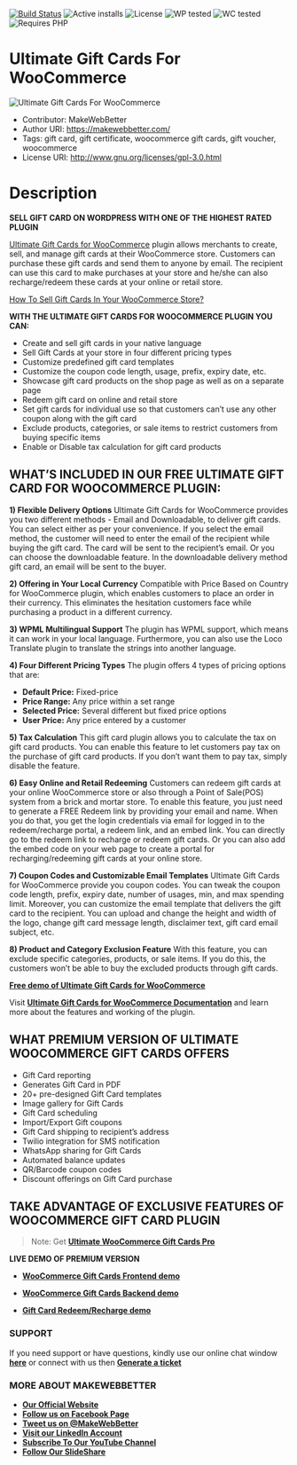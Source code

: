 [![Build Status](https://img.shields.io/travis/twbs/bootstrap/v4-dev.svg)](https://travis-ci.org/twbs/bootstrap) ![Active installs](https://img.shields.io/badge/Active-2000%2B-brightgreen) ![License](https://img.shields.io/badge/License-GPLv3%20or%20later-yellowgreen) ![WP tested](https://img.shields.io/badge/WP%20tested-5.6-brightgreen) ![WC tested](https://img.shields.io/badge/WC%20tested-4.8-brightgreen) ![Requires PHP](https://img.shields.io/badge/Requires%20PHP-5.6-blue)
# Ultimate Gift Cards For WooCommerce
![Ultimate Gift Cards For WooCommerce](https://ps.w.org/woo-gift-cards-lite/assets/banner-772x250.png?rev=2406856)
* Contributor: MakeWebBetter
* Author URI: https://makewebbetter.com/
* Tags: gift card, gift certificate, woocommerce gift cards, gift voucher, woocommerce
* License URI: http://www.gnu.org/licenses/gpl-3.0.html



# Description

**SELL GIFT CARD ON WORDPRESS WITH ONE OF THE HIGHEST RATED PLUGIN**

[Ultimate Gift Cards for WooCommerce](https://wordpress.org/plugins/woo-gift-cards-lite/) plugin allows merchants to create, sell, and manage gift cards at their WooCommerce store. Customers can purchase these gift cards and send them to anyone by email. The recipient can use this card to make purchases at your store and he/she can also recharge/redeem these cards at your online or retail store.

[How To Sell Gift Cards In Your WooCommerce Store?](https://www.youtube.com/watch?v=YgPLO8HDGtc)

**WITH THE ULTIMATE GIFT CARDS FOR WOOCOMMERCE PLUGIN YOU CAN:**

* Create and sell gift cards in your native language
* Sell Gift Cards at your store in four different pricing types
* Customize predefined gift card templates
* Customize the coupon code length, usage, prefix, expiry date, etc.
* Showcase gift card products on the shop page as well as on a separate page
* Redeem gift card on online and retail store
* Set gift cards for individual use so that customers can’t use any other coupon along with the gift card
* Exclude products, categories, or sale items to restrict customers from buying specific items
* Enable or Disable tax calculation for gift card products


## WHAT’S INCLUDED IN OUR FREE ULTIMATE GIFT CARD FOR WOOCOMMERCE PLUGIN: 

**1) Flexible Delivery Options**
Ultimate Gift Cards for WooCommerce provides you two different methods - Email and Downloadable, to deliver gift cards. You can select either as per your convenience. If you select the email method, the customer will need to enter the email of the recipient while buying the gift card. The card will be sent to the recipient’s email. Or you can choose the downloadable feature. In the downloadable delivery method gift card, an email will be sent to the buyer. 

**2) Offering in Your Local Currency**
Compatible with Price Based on Country for WooCommerce plugin, which enables customers to place an order in their currency. This eliminates the hesitation customers face while purchasing a product in a different currency.

**3) WPML Multilingual Support**
The plugin has WPML support, which means it can work in your local language. Furthermore, you can also use the Loco Translate plugin to translate the strings into another language.

**4) Four Different Pricing Types**
The plugin offers 4 types of pricing options that are:

*  **Default Price:** Fixed-price
*  **Price Range:** Any price within a set range
*  **Selected Price:** Several different but fixed price options
*  **User Price:** Any price entered by a customer

**5) Tax Calculation**
This gift card plugin allows you to calculate the tax on gift card products. You can enable this feature to let customers pay tax on the purchase of gift card products. If you don’t want them to pay tax, simply disable the feature.

**6) Easy Online and Retail Redeeming**
Customers can redeem gift cards at your online WooCommerce store or also through a Point of Sale(POS) system from a brick and mortar store. To enable this feature, you just need to generate a FREE Redeem link by providing your email and name. When you do that, you get the login credentials via email for logged in to the redeem/recharge portal, a redeem link, and an embed link. You can directly go to the redeem link to recharge or redeem gift cards. Or you can also add the embed code on your web page to create a portal for recharging/redeeming gift cards at your online store.

**7) Coupon Codes and Customizable Email Templates**
Ultimate Gift Cards for WooCommerce provide you coupon codes. You can tweak the coupon code length, prefix, expiry date, number of usages, min, and max spending limit. Moreover, you can customize the email template that delivers the gift card to the recipient. You can upload and change the height and width of the logo, change gift card message length, disclaimer text, gift card email subject, etc.

**8) Product and Category Exclusion Feature**
With this feature, you can exclude specific categories, products, or sale items. If you do this, the customers won’t be able to buy the excluded products through gift cards.

[**Free demo of Ultimate Gift Cards for WooCommerce**](https://demo.makewebbetter.com/ultimate-woocommerce-giftcard-lite/product/makewebbetter-gift-card/?utm_source=MWB-giftcard-git&utm_medium=MWB-git-page&utm_campaign=MWB-giftcard-git)

Visit [**Ultimate Gift Cards for WooCommerce Documentation**](https://docs.makewebbetter.com/woocommerce-gift-cards-lite/?utm_source=MWB-giftcard-git&utm_medium=MWB-git-page&utm_campaign=MWB-giftcard-git) and learn more about the features and working of the plugin.

## WHAT PREMIUM VERSION OF ULTIMATE WOOCOMMERCE GIFT CARDS OFFERS 

* Gift Card reporting
* Generates Gift Card in PDF
* 20+ pre-designed Gift Card templates
* Image gallery for Gift Cards
* Gift Card scheduling
* Import/Export Gift coupons
* Gift Card shipping to recipient’s address
* Twilio integration for SMS notification
* WhatsApp sharing for Gift Cards
* Automated balance updates
* QR/Barcode coupon codes
* Discount offerings on Gift Card purchase


## TAKE ADVANTAGE OF EXCLUSIVE FEATURES OF WOOCOMMERCE GIFT CARD PLUGIN 

> Note:  Get [**Ultimate WooCommerce Gift Cards Pro**](https://makewebbetter.com/product/giftware-woocommerce-gift-cards/?utm_source=MWB-giftcard-git&utm_medium=MWB-git-page&utm_campaign=MWB-giftcard-git)



**LIVE DEMO OF PREMIUM VERSION** 

* [ **WooCommerce Gift Cards Frontend demo**](https://demo.makewebbetter.com/giftware-woocommerce-gift-cards/?utm_source=MWB-giftcard-git&utm_medium=MWB-git-page&utm_campaign=MWB-giftcard-git)

* [ **WooCommerce Gift Cards Backend demo**](http://demo.makewebbetter.com/woocommerce-ultimate-gift-cards/request-for-personal-demo/?utm_source=MWB-giftcard-git&utm_medium=MWB-git-page&utm_campaign=MWB-giftcard-git)

* [ **Gift Card Redeem/Recharge demo**](https://demo.makewebbetter.com/giftware-woocommerce-gift-cards/redeem-recharge-gift-card-vouchers/?utm_source=MWB-giftcard-git&utm_medium=MWB-git-page&utm_campaign=MWB-giftcard-git)

### **SUPPORT**

If you need support or have questions, kindly use our online chat window [**here**](https://makewebbetter.com/?utm_source=MWB-giftcard-git&utm_medium=MWB-git-page&utm_campaign=MWB-giftcard-git) or connect with us then [**Generate a ticket**](https://makewebbetter.com/submit-query/?utm_source=MWB-giftcard-git&utm_medium=MWB-git-page&utm_campaign=MWB-giftcard-git)


### **MORE ABOUT MAKEWEBBETTER**

- [**Our Official Website**](https://makewebbetter.com/?utm_source=MWB-giftcard-git&utm_medium=MWB-git-page&utm_campaign=MWB-giftcard-git)
- [**Follow us on Facebook Page**](https://www.facebook.com/makewebbetter)
- [**Tweet us on @MakeWebBetter**](https://twitter.com/makewebbetter)
- [**Visit our LinkedIn Account**](https://www.linkedin.com/company/makewebbetter)
- [**Subscribe To Our YouTube Channel**](https://www.youtube.com/channel/UC7nYNf0JETOwW3GOD_EW2Ag)
- [**Follow Our SlideShare**](https://www.slideshare.net/MakeWebBetter)


